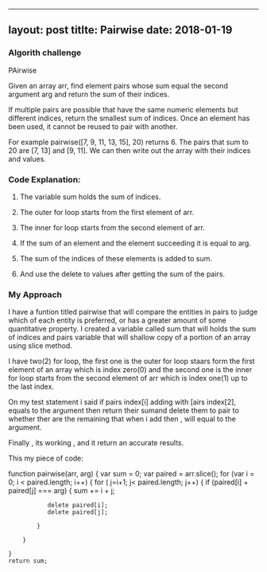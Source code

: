 
---
layout: post
titlte: Pairwise
date: 2018-01-19
---

### Algorith challenge

PAirwise

Given an array arr, find element pairs whose sum equal the second argument arg and return the sum of their indices.

If multiple pairs are possible that have the same numeric elements but different indices, return the smallest sum of indices. Once an element has been used, it cannot be reused to pair with another.

For example pairwise([7, 9, 11, 13, 15], 20) returns 6. The pairs that sum to 20 are [7, 13] and [9, 11]. We can then write out the array with their indices and values.


### Code Explanation:

1. The variable sum holds the sum of indices.

2. The outer for loop starts from the first element of arr.

3. The inner for loop starts from the second element of arr.

4. If the sum of an element and the element succeeding it is equal to arg.

5. The sum of the indices of these elements is added to sum.

6. And use the delete to values after getting the sum of the pairs.


### My Approach

I have a funtion titled pairwise that will compare the entities in pairs to judge which of each entity is preferred, or has a greater amount of some quantitative property. I created a variable called sum that will holds  the sum of indices and pairs variable that will shallow copy of a portion of an array using slice method.


I have two(2) for loop, the first one is the outer for loop staars  form the first element of an array which is index zero(0) and the second one  is the inner for loop starts from the second element of arr which is index one(1) up to the last index.


On my test statement i said if pairs index[i] adding with [airs index[2], equals to the argument then return their sumand delete them to pair to whether ther are the remaining that when i add then , will equal to the argument.

Finally , its working , and it return an accurate results.

This my piece of code: 

function pairwise(arr, arg) {
    var sum = 0;
    var paired = arr.slice();
    for (var i = 0; i < paired.length; i++) {
        for ( j=i+1; j< paired.length; j++) {
            if (paired[i] + paired[j] === arg) {
                sum += i + j;

               delete paired[i];
               delete paired[j];

            }
    
        }

    }
    return sum;


